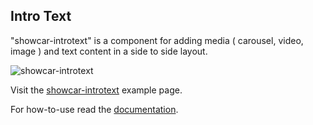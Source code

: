 <h2>Intro Text</h2>

"showcar-introtext" is a component for adding media ( carousel, video, image ) and text content in a side to side layout.

<img src="/showcar-ui/docs/assets/images/showcar-introtext.jpg" alt="showcar-introtext">

Visit the <a href="https://www.autoscout24.de/content-management-service/fragments/test.html?fragment=C08Intro.html&path=/content/skoda-kodiak-suv-test-page&site=content.autoscout24.de" target="_blank">showcar-introtext</a> example page.

For how-to-use read the <a href="https://github.com/AutoScout24/showcar-introtext" target="_blank">documentation</a>.